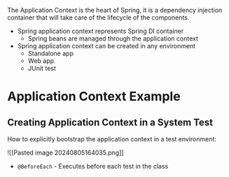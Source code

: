 The Application Context is the heart of Spring, it is a dependency injection container that will take care of the lifecycle of the components.

- Spring application context represents Spring DI container
	- Spring beans are managed through the application context
- Spring application context can be created in any environment
	- Standalone app
	- Web app
	- JUnit test

# Application Context Example

## Creating Application Context in a System Test

How to explicitly bootstrap the application context in a test environment:

![[Pasted image 20240805164035.png]]

* `@BeforeEach` - Executes before each test in the class